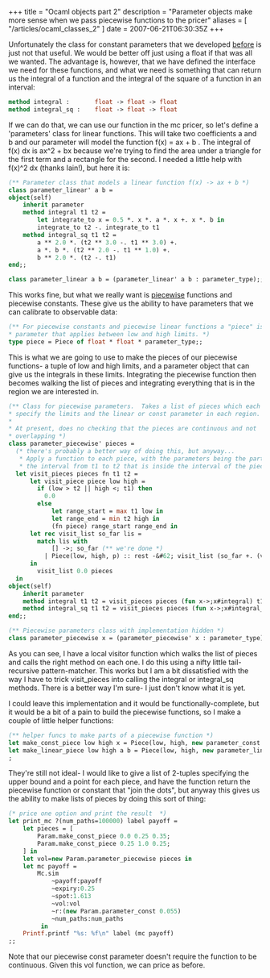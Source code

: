 +++
title = "Ocaml objects part 2"
description = "Parameter objects make more sense when we pass piecewise functions to the pricer"
aliases = [ "/articles/ocaml_classes_2" ]
date = 2007-06-21T06:30:35Z
+++


Unfortunately the class for constant parameters that we developed
[before][5] is just not that useful. We would be better off just using a
float if that was all we wanted. The advantage is, however, that we
have defined the interface we need for these functions, and what we
need is something that can return us the integral of a function and the
integral of the square of a function in an interval:
```Ocaml
method integral :       float -> float -> float
method integral_sq :    float -> float -> float
```
If we can do that, we can use our function in the mc pricer, so let's
define a 'parameters' class for linear functions. This will take two
coefficients a and b and our parameter will model the function f(x) =
ax + b . The integral of f(x) dx is ax^2 + bx because we're trying to
find the area under a triangle for the first term and a rectangle for
the second. I needed a little help with f(x)^2 dx (thanks Iain!), but
here it is:
```Ocaml
(** Parameter class that models a linear function f(x) -> ax + b *)
class parameter_linear' a b =
object(self)
    inherit parameter
    method integral t1 t2 =
        let integrate_to x = 0.5 *. x *. a *. x +. x *. b in
        integrate_to t2 -. integrate_to t1
    method integral_sq t1 t2 =
        a ** 2.0 *. (t2 ** 3.0 -. t1 ** 3.0) +.
        a *. b *. (t2 ** 2.0 -. t1 ** 1.0) +.
        b ** 2.0 *. (t2 -. t1)
end;;

class parameter_linear a b = (parameter_linear' a b : parameter_type);;
```

This works fine, but what we really want is [piecewise][6] functions and
piecewise constants. These give us the ability to have parameters that
we can calibrate to observable data:
```Ocaml
(** For piecewise constants and piecewise linear functions a "piece" is a
* parameter that applies between low and high limits. *)
type piece = Piece of float * float * parameter_type;;
```

This is what we are going to use to make the pieces of our piecewise
functions- a tuple of low and high limits, and a parameter object that
can give us the integrals in these limits. Integrating the piecewise
function then becomes walking the list of pieces and integrating
everything that is in the region we are interested in.
```Ocaml
(** Class for piecewise parameters.  Takes a list of pieces which each
* specify the limits and the linear or const parameter in each region.
*
* At present, does no checking that the pieces are continuous and not
* overlapping *)
class parameter_piecewise' pieces =
  (* there's probably a better way of doing this, but anyway...
   * Apply a function to each piece, with the parameters being the part of
   * the interval from t1 to t2 that is inside the interval of the piece *)
  let visit_pieces pieces fn t1 t2 =
      let visit_piece piece low high =
        if (low > t2 || high <; t1) then
          0.0
        else
            let range_start = max t1 low in
            let range_end = min t2 high in
            (fn piece) range_start range_end in
      let rec visit_list so_far lis =
        match lis with
            [] ->; so_far (** we're done *)
          | Piece(low, high, p) :: rest -&#62; visit_list (so_far +. (visit_piece p low high)) rest
      in
        visit_list 0.0 pieces
  in
object(self)
    inherit parameter
    method integral t1 t2 = visit_pieces pieces (fun x->;x#integral) t1 t2
    method integral_sq t1 t2 = visit_pieces pieces (fun x->;x#integral_sq) t1 t2
end;;

(** Piecewise parameters class with implementation hidden *)
class parameter_piecewise x = (parameter_piecewise' x : parameter_type);;
```

As you can see, I have a local visitor function which walks the list of
pieces and calls the right method on each one. I do this using a nifty
little tail-recursive pattern-matcher. This works but I am a bit
dissatisfied with the way I have to trick visit_pieces into calling the
integral or integral_sq methods. There is a better way I'm sure- I just
don't know what it is yet.

I could leave this implementation and it would be
functionally-complete, but it would be a bit of a pain to build the
piecewise functions, so I make a couple of little helper functions:
```Ocaml
(** helper funcs to make parts of a piecewise function *)
let make_const_piece low high x = Piece(low, high, new parameter_const x);;
let make_linear_piece low high a b = Piece(low, high, new parameter_linear a b);
;
```

They're still not ideal- I would like to give a list of 2-tuples
specifying the upper bound and a point for each piece, and have the
function return the piecewise function or constant that "join the
dots", but anyway this gives us the ability to make lists of pieces by
doing this sort of thing:
```Ocaml
(* price one option and print the result  *)
let print_mc ?(num_paths=100000) label payoff =
    let pieces = [
        Param.make_const_piece 0.0 0.25 0.35;
        Param.make_const_piece 0.25 1.0 0.25;
    ] in
    let vol=new Param.parameter_piecewise pieces in
    let mc payoff =
        Mc.sim
            ~payoff:payoff
            ~expiry:0.25
            ~spot:1.613
            ~vol:vol
            ~r:(new Param.parameter_const 0.055)
            ~num_paths:num_paths
         in
    Printf.printf "%s: %f\n" label (mc payoff)
;;
```
Note that our piecewise const parameter doesn't require the function to
be continuous. Given this vol function, we can price as before.

[1]: http://www.uncarved.com/articles/ocaml_classes_2
[2]: http://www.uncarved.com/
[3]: http://www.uncarved.com/articles/contact
[4]: http://www.uncarved.com/login/
[5]: /articles/ocaml_classes
[6]: http://mathforum.org/library/drmath/sets/select/dm_piecewise.html
[7]: http://www.uncarved.com/tags/computers
